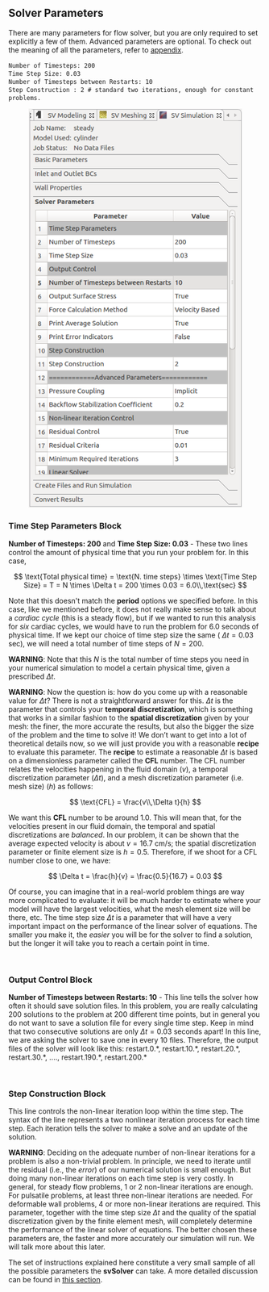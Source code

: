 ## Solver Parameters

There are many parameters for flow solver, but you are only required to set explicitly a few of them. Advanced parameters are optional. To check out the meaning of all the parameters, refer to [appendix](docsFlowSolver.html#solverinp).

    Number of Timesteps: 200
    Time Step Size: 0.03
    Number of Timesteps between Restarts: 10
    Step Construction : 2 # standard two iterations, enough for constant  problems.

<figure>
  <img class="svImg svImgMd" src="/documentation/flowsolver/imgs/solverparameters.png">
  <figcaption class="svCaption" ></figcaption>
</figure>

### Time Step Parameters Block

**Number of Timesteps: 200** and **Time Step Size: 0.03** - These two lines control the amount of physical time that you run your problem for. In this case,

$$
\text{Total physical time} = \text{N. time steps} \times \text{Time Step Size} = T = N \times \Delta t = 200 \times 0.03 = 6.0\\,\text{sec}
$$

Note that this doesn't match the **period** options we specified before. In this case, like we mentioned before, it does not really make sense to talk about a _cardiac cycle_ (this is a steady flow), but if we wanted to run this analysis for _six_ cardiac cycles, we would have to run the problem for $6.0$ seconds of physical time. If we kept our choice of time step size the same ( $\Delta t = 0.03$ sec), we will need a total number of time steps of $N = 200$.

**WARNING**: Note that this $N$ is the total number of time steps you need in your numerical simulation to model a certain physical time, given a prescribed $\Delta t$.

**WARNING**: Now the question is: how do you come up with a reasonable value for $\Delta t$? There is not a straightforward answer for this. $\Delta t$ is the parameter that controls your **temporal discretization**, which is something that works in a similar fashion to the **spatial discretization** given by your mesh: the finer, the more accurate the results, but also the bigger the size of the problem and the time to solve it! We don’t want to get into a lot of theoretical details now, so we will just provide you with a reasonable **recipe** to evaluate this parameter. The **recipe** to estimate a reasonable $\Delta t$ is based on a dimensionless parameter called the **CFL** number. The CFL number relates the velocities happening in the fluid domain ($v$), a temporal discretization parameter ($\Delta t$), and a mesh discretization parameter (i.e. mesh size) ($h$) as follows:

$$
\text{CFL} = \frac{v\\,\Delta t}{h}
$$

We want this **CFL** number to be around $1.0$. This will mean that, for the velocities present in our fluid domain, the temporal and spatial discretizations are _balanced_. In our problem, it can be shown that the average expected velocity is about $v = 16.7$ cm/s; the spatial discretization parameter or finite element size is $h = 0.5$. Therefore, if we shoot for a CFL number close to one, we have:

$$
\Delta t = \frac{h}{v} = \frac{0.5}{16.7} = 0.03
$$

Of course, you can imagine that in a real-world problem things are way more complicated to evaluate: it will be much harder to estimate where your model will have the largest velocities, what the mesh element size will be there, etc. The time step size $\Delta t$ is a parameter that will have a very important impact on the performance of the linear solver of equations. The smaller you make it, the _easier_ you will be for the solver to find a solution, but the longer it will take you to reach a certain point in time.

<br>

### Output Control Block

**Number of Timesteps between Restarts: 10** - This line tells the solver how often it should save solution files. In this problem, you are really calculating $200$ solutions to the problem at $200$ different time points, but in general you do not want to save a solution file for every single time step. Keep in mind that two consecutive solutions are only $\Delta t = 0.03$ seconds apart! In this line, we are asking the solver to save one in every $10$ files. Therefore, the output files of the solver will look like this: restart.0.\*, restart.10.\*, restart.20.\*, restart.30.\*, ...., restart.190.\*, restart.200.\*

<br>

### Step Construction Block

This line controls the non-linear iteration loop within the time step. The syntax of the line represents a two nonlinear iteration process for each time step. Each iteration tells the solver to make a solve and an update of the solution.

**WARNING**: Deciding on the adequate number of non-linear iterations for a problem is also a non-trivial problem. In principle, we need to iterate until the residual (i.e., the _error_) of our numerical solution is small enough. But doing many non-linear iterations on each time step is very costly. In general, for steady flow problems, 1 or 2 non-linear iterations are enough. For pulsatile problems, at least three non-linear iterations are needed. For deformable wall problems, 4 or more non-linear iterations are required. This parameter, together with the time step size $\Delta t$ and the quality of the spatial discretization given by the finite element mesh, will completely determine the performance of the linear solver of equations. The better chosen these parameters are, the faster and more accurately our simulation will run. We will talk more about this later.

The set of instructions explained here constitute a very small sample of all the possible parameters the **svSolver** can take. A more detailed discussion can be found in [this section](#solverinp).
